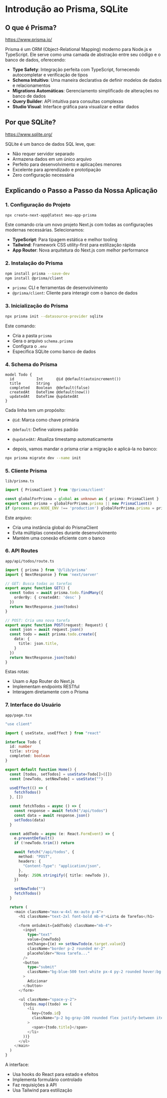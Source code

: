 # Introdução ao Prisma, SQLite
## O que é Prisma?

https://www.prisma.io/

Prisma é um ORM (Object-Relational Mapping) moderno para Node.js e TypeScript. Ele serve como uma camada de abstração entre seu código e o banco de dados, oferecendo:

- **Type Safety**: Integração perfeita com TypeScript, fornecendo autocompletar e verificação de tipos
- **Schema Intuitivo**: Uma maneira declarativa de definir modelos de dados e relacionamentos
- **Migrations Automáticas**: Gerenciamento simplificado de alterações no banco de dados
- **Query Builder**: API intuitiva para consultas complexas
- **Studio Visual**: Interface gráfica para visualizar e editar dados

## Por que SQLite?

https://www.sqlite.org/

SQLite é um banco de dados SQL leve, que:
- Não requer servidor separado
- Armazena dados em um único arquivo
- Perfeito para desenvolvimento e aplicações menores
- Excelente para aprendizado e prototipação
- Zero configuração necessária

## Explicando o Passo a Passo da Nossa Aplicação

### 1. Configuração do Projeto
```bash
npx create-next-app@latest meu-app-prisma
```
Este comando cria um novo projeto Next.js com todas as configurações modernas necessárias. Selecionamos:
- **TypeScript**: Para tipagem estática e melhor tooling
- **Tailwind**: Framework CSS utility-first para estilização rápida
- **App Router**: Nova arquitetura do Next.js com melhor performance

### 2. Instalação do Prisma
```bash
npm install prisma --save-dev
npm install @prisma/client
```
- `prisma`: CLI e ferramentas de desenvolvimento
- `@prisma/client`: Cliente para interagir com o banco de dados

### 3. Inicialização do Prisma
```bash
npx prisma init --datasource-provider sqlite
```
Este comando:
- Cria a pasta `prisma`
- Gera o arquivo `schema.prisma`
- Configura o `.env`
- Especifica SQLite como banco de dados

### 4. Schema do Prisma
```prisma
model Todo {
  id          Int      @id @default(autoincrement())
  title       String
  completed   Boolean  @default(false)
  createdAt   DateTime @default(now())
  updatedAt   DateTime @updatedAt
}
```
Cada linha tem um propósito:
- `@id`: Marca como chave primária
- `@default`: Define valores padrão
- `@updatedAt`: Atualiza timestamp automaticamente

- depois, vamos mandar o prisma criar a migração e aplicá-la no banco:

```bash
npx prisma migrate dev --name init
```

### 5. Cliente Prisma

```lib/prisma.ts```

```typescript
import { PrismaClient } from '@prisma/client'

const globalForPrisma = global as unknown as { prisma: PrismaClient }
export const prisma = globalForPrisma.prisma || new PrismaClient()
if (process.env.NODE_ENV !== 'production') globalForPrisma.prisma = prisma
```
Este arquivo:
- Cria uma instância global do PrismaClient
- Evita múltiplas conexões durante desenvolvimento
- Mantém uma conexão eficiente com o banco

### 6. API Routes

```app/api/todos/route.ts```

```typescript
import { prisma } from '@/lib/prisma'
import { NextResponse } from 'next/server'

// GET: Busca todas as tarefas
export async function GET() {
  const todos = await prisma.todo.findMany({
    orderBy: { createdAt: 'desc' }
  })
  return NextResponse.json(todos)
}

// POST: Cria uma nova tarefa
export async function POST(request: Request) {
  const json = await request.json()
  const todo = await prisma.todo.create({
    data: {
      title: json.title,
    }
  })
  return NextResponse.json(todo)
}
```
Estas rotas:
- Usam o App Router do Next.js
- Implementam endpoints RESTful
- Interagem diretamente com o Prisma

### 7. Interface do Usuário

```app/page.tsx```

```typescript
"use client"

import { useState, useEffect } from "react"

interface Todo {
  id: number
  title: string
  completed: boolean
}

export default function Home() {
  const [todos, setTodos] = useState<Todo[]>([])
  const [newTodo, setNewTodo] = useState("")

  useEffect(() => {
    fetchTodos()
  }, [])

  const fetchTodos = async () => {
    const response = await fetch("/api/todos")
    const data = await response.json()
    setTodos(data)
  }

  const addTodo = async (e: React.FormEvent) => {
    e.preventDefault()
    if (!newTodo.trim()) return

    await fetch("/api/todos", {
      method: "POST",
      headers: {
        "Content-Type": "application/json",
      },
      body: JSON.stringify({ title: newTodo }),
    })

    setNewTodo("")
    fetchTodos()
  }

  return (
    <main className="max-w-4xl mx-auto p-4">
      <h1 className="text-2xl font-bold mb-4">Lista de Tarefas</h1>

      <form onSubmit={addTodo} className="mb-4">
        <input
          type="text"
          value={newTodo}
          onChange={(e) => setNewTodo(e.target.value)}
          className="border p-2 rounded mr-2"
          placeholder="Nova tarefa..."
        />
        <button
          type="submit"
          className="bg-blue-500 text-white px-4 py-2 rounded hover:bg-blue-600"
        >
          Adicionar
        </button>
      </form>

      <ul className="space-y-2">
        {todos.map((todo) => (
          <li
            key={todo.id}
            className="p-2 bg-gray-100 rounded flex justify-between items-center"
          >
            <span>{todo.title}</span>
          </li>
        ))}
      </ul>
    </main>
  )
}
```
A interface:
- Usa hooks do React para estado e efeitos
- Implementa formulário controlado
- Faz requisições à API
- Usa Tailwind para estilização


